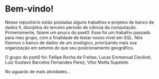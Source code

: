 # Bem-vindo!

Nesse repositório estão postadas alguns trabalhos e projetos de banco de dados II, disciplina do terceiro período de ciência da computação. Primeiramente, falarei um pouco do pset0: Esse foi um trabalho passado para meu grupo, com a finalidade de testar nosso nível em SQL. Nós fizemos o banco de dados de um zoológico, priorizando mais sua organização em setores do que seu posicionamento geográfico.

O grupo do pset0 foi:
  Fellipe Rocha de Freitas;
  Lucas Emmanual Cecilioti;
  Luiz Gustavo Barcelos Fernandes Perez;
  Vitor Motta Supelete.
  
No aguardo de mais atividades...
